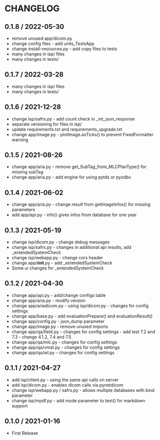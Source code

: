 # CHANGELOG

## 0.1.8 / 2022-05-30
- remove unused app/dicom.py
- change config files - add units_TestsApp
- change install-resources.py - add copy files to tests
- many changes in isp/ files
- many changes in tests/

## 0.1.7 / 2022-03-28
- many changes in isp/ files
- many changes in tests/

## 0.1.6 / 2021-12-28
- change isp/safrs.py - add count check in _int_json_response
- separate versioning for files in isp/ 
- update requirements.txt and requirements_upgrade.txt
- change app/image.py - plotImage.axTicks() to prevent FixedFormatter warning

## 0.1.5 / 2021-08-26
- change app/aria.py - remove get_SubTag_from_MLCPlanType() for missing subTag
- change app/aria.py - add engine for using pytds or pyodbc

## 0.1.4 / 2021-06-02
- change app/aria.py - change result from getImageInfos() for missing parameters
- add app/api.py - info() gives infos from database for one year

## 0.1.3 / 2021-05-19
- change isp/dicom.py - change debug messages
- change isp/safrs.py - changes in additional api results, add _extendedSystemCheck
- change isp/webapp.py - change cors header
- change app/__init__.py - add _extendedSystemCheck
- Some ui changes for _extendedSystemCheck

## 0.1.2 / 2021-04-30
- change app/api.py - add/change configs table
- change app/aria.py - modify version
- change app/ariadicom.py - using isp/dicom.py - changes for config settings
- change app/base.py - add evaluationPrepare() and evaluationResult()
- change app/config.py - json_dump parameter
- change app/image.py - remove unused imports
- change app/qa/field.py - changes for config settings - add test 7.2 and 7.3 - change 4.1.2, 7.4 and 7.5
- change app/qa/mlc.py - changes for config settings
- change app/qa/vmat.py - changes for config settings
- change app/qa/wl.py - changes for config settings

## 0.1.1 / 2021-04-27
- add isp/client.py - using the same api calls on server
- add isp/dicom.py - enables dicom calls via pynetdicom
- change isp/webapp.py / safrs.py - allows multiple databases with bind parameter
- change isp/mpdf.py - add mode parameter to text() for markdown support

## 0.1.0 / 2021-01-16
- First Release
